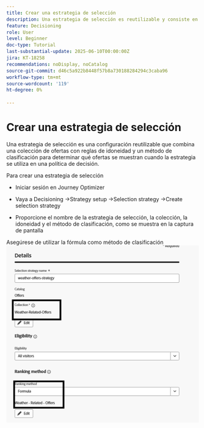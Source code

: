 ```yaml
---
title: Crear una estrategia de selección
description: Una estrategia de selección es reutilizable y consiste en una colección asociada con una restricción de elegibilidad y un método de clasificación para determinar las ofertas que se mostrarán cuando se seleccionen en una política de decisión.
feature: Decisioning
role: User
level: Beginner
doc-type: Tutorial
last-substantial-update: 2025-06-10T00:00:00Z
jira: KT-18258
recommendations: noDisplay, noCatalog
source-git-commit: d46c5a922b8448f57b8a730188284294c3caba96
workflow-type: tm+mt
source-wordcount: '119'
ht-degree: 0%

---
```


# Crear una estrategia de selección

Una estrategia de selección es una configuración reutilizable que combina una colección de ofertas con reglas de idoneidad y un método de clasificación para determinar qué ofertas se muestran cuando la estrategia se utiliza en una política de decisión.

Para crear una estrategia de selección

* Iniciar sesión en Journey Optimizer

* Vaya a Decisioning ->Strategy setup ->Selection strategy ->Create selection strategy

* Proporcione el nombre de la estrategia de selección, la colección, la idoneidad y el método de clasificación, como se muestra en la captura de pantalla


Asegúrese de utilizar la fórmula como método de clasificación
![estrategia de selección](assets/selection-strategy.png)
